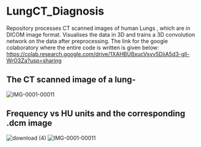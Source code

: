 # LungCT_Diagnosis
Repository processes CT scanned  images of human Lungs , which are in DICOM image format. Visualises the data in 3D and trains a 3D convolution network on the data after preprocessing. The link for the google colaboratory where the entire code is written is given below:
https://colab.research.google.com/drive/1XAHBUBxucVsyv5DiiA5d3-gll-WrO3Za?usp=sharing
## The  CT scanned image of a lung- 
![IMG-0001-00011](https://user-images.githubusercontent.com/45651909/89043407-0e675780-d366-11ea-861c-0f2f5f5003d6.jpg)

## Frequency vs HU units and the corresponding .dcm image
![download (4)](https://user-images.githubusercontent.com/45651909/89044986-63a46880-d368-11ea-9892-d847628b1725.png)
![IMG-0001-00011](https://user-images.githubusercontent.com/45651909/89045005-67d08600-d368-11ea-9af5-54068a09ace0.jpg)
